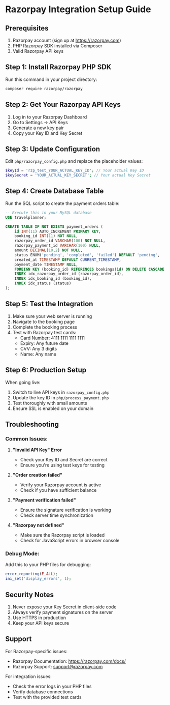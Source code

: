 # Razorpay Integration Setup Guide

## Prerequisites
1. Razorpay account (sign up at https://razorpay.com)
2. PHP Razorpay SDK installed via Composer
3. Valid Razorpay API keys

## Step 1: Install Razorpay PHP SDK

Run this command in your project directory:
```bash
composer require razorpay/razorpay
```

## Step 2: Get Your Razorpay API Keys

1. Log in to your Razorpay Dashboard
2. Go to Settings → API Keys
3. Generate a new key pair
4. Copy your Key ID and Key Secret

## Step 3: Update Configuration

Edit `php/razorpay_config.php` and replace the placeholder values:

```php
$keyId = 'rzp_test_YOUR_ACTUAL_KEY_ID'; // Your actual Key ID
$keySecret = 'YOUR_ACTUAL_KEY_SECRET'; // Your actual Key Secret
```

## Step 4: Create Database Table

Run the SQL script to create the payment orders table:

```sql
-- Execute this in your MySQL database
USE travelplanner;

CREATE TABLE IF NOT EXISTS payment_orders (
    id INT(11) AUTO_INCREMENT PRIMARY KEY,
    booking_id INT(11) NOT NULL,
    razorpay_order_id VARCHAR(100) NOT NULL,
    razorpay_payment_id VARCHAR(100) NULL,
    amount DECIMAL(10,2) NOT NULL,
    status ENUM('pending', 'completed', 'failed') DEFAULT 'pending',
    created_at TIMESTAMP DEFAULT CURRENT_TIMESTAMP,
    payment_date TIMESTAMP NULL,
    FOREIGN KEY (booking_id) REFERENCES bookings(id) ON DELETE CASCADE,
    INDEX idx_razorpay_order_id (razorpay_order_id),
    INDEX idx_booking_id (booking_id),
    INDEX idx_status (status)
);
```

## Step 5: Test the Integration

1. Make sure your web server is running
2. Navigate to the booking page
3. Complete the booking process
4. Test with Razorpay test cards:
   - Card Number: 4111 1111 1111 1111
   - Expiry: Any future date
   - CVV: Any 3 digits
   - Name: Any name

## Step 6: Production Setup

When going live:

1. Switch to live API keys in `razorpay_config.php`
2. Update the key ID in `php/process_payment.php`
3. Test thoroughly with small amounts
4. Ensure SSL is enabled on your domain

## Troubleshooting

### Common Issues:

1. **"Invalid API Key" Error**
   - Check your Key ID and Secret are correct
   - Ensure you're using test keys for testing

2. **"Order creation failed"**
   - Verify your Razorpay account is active
   - Check if you have sufficient balance

3. **"Payment verification failed"**
   - Ensure the signature verification is working
   - Check server time synchronization

4. **"Razorpay not defined"**
   - Make sure the Razorpay script is loaded
   - Check for JavaScript errors in browser console

### Debug Mode:

Add this to your PHP files for debugging:
```php
error_reporting(E_ALL);
ini_set('display_errors', 1);
```

## Security Notes

1. Never expose your Key Secret in client-side code
2. Always verify payment signatures on the server
3. Use HTTPS in production
4. Keep your API keys secure

## Support

For Razorpay-specific issues:
- Razorpay Documentation: https://razorpay.com/docs/
- Razorpay Support: support@razorpay.com

For integration issues:
- Check the error logs in your PHP files
- Verify database connections
- Test with the provided test cards 